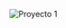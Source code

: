 ![Proyecto 1](https://github.com/marcortes20/Ecommerce/assets/104529129/cfcdd45b-f868-485b-9b07-cf250857402c)

